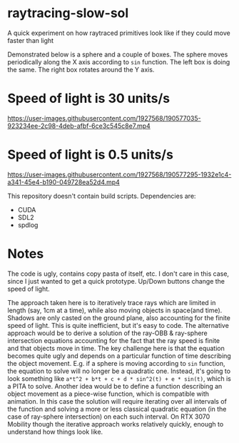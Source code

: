 # raytracing-slow-sol
A quick experiment on how raytraced primitives look like if they could move faster than light 

Demonstrated below is a sphere and a couple of boxes. The sphere moves periodically along the X axis according to `sin` function. The left box is doing the same. The right box rotates around the Y axis.

# Speed of light is 30 units/s
https://user-images.githubusercontent.com/1927568/190577035-923234ee-2c98-4deb-afbf-6ce3c545c8e7.mp4

# Speed of light is 0.5 units/s
https://user-images.githubusercontent.com/1927568/190577295-1932e1c4-a341-45e4-b190-049728ea52d4.mp4


This repository doesn't contain build scripts.
Dependencies are:

- CUDA
- SDL2
- spdlog

# Notes

The code is ugly, contains copy pasta of itself, etc. I don't care in this case, since I just wanted to get a quick prototype.
Up/Down buttons change the speed of light.

The approach taken here is to iteratively trace rays which are limited in length (say, 1cm at a time), while also moving objects in space(and time). Shadows are only casted on the ground plane, also accounting for the finite speed of light. This is quite inefficient, but it's easy to code. The alternative approach would be to derive a solution of the ray-OBB & ray-sphere intersection equations accounting for the fact that the ray speed is finite and that objects move in time. The key challenge here is that the equation becomes quite ugly and depends on a particular function of time describing the object movement. E.g. if a sphere is moving according to `sin` function, the equation to solve will no longer be a quadratic one. Instead, it's going to look something like `a*t^2 + b*t + c + d * sin^2(t) + e * sin(t)`, which is a PITA to solve. Another idea would be to define a function describing an object movement as a piece-wise function, which is compatible with animation. In this case the solution will require iterating over all intervals of the function and solving a more or less classical quadratic equation (in the case of ray-sphere intersection) on each such interval.
On RTX 3070 Mobility though the iterative approach works relatively quickly, enough to understand how things look like.
